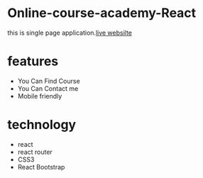 # Online-course-academy-React

this is single page application.[live websilte](https://assigment-9.netlify.app/)

# features

- You Can Find Course
- You Can Contact me
- Mobile friendly

# technology

- react
- react router
- CSS3
- React Bootstrap
